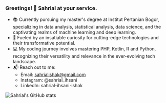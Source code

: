 ### Greetings! 👋 Sahrial at your service.

- 📚 Currently pursuing my master's degree at Institut Pertanian Bogor, specializing in data analysis, statistical analysis, data science, and the captivating realms of machine learning and deep learning.
- 🌟 Fueled by an insatiable curiosity for cutting-edge technologies and their transformative potential.
- 💻 My coding journey involves mastering PHP, Kotlin, R and Python, recognizing their versatility and relevance in the ever-evolving tech landscape.
- 📬 Reach out to me:
  - Email: sahrialishak@gmail.com
  - Instagram: @sahrial_ihsani
  - LinkedIn: sahrial-ihsani-ishak




![Sahrial's GitHub stats](https://github-readme-stats.vercel.app/api?username=sahrialihsani&show_icons=true&theme=cobalt)

